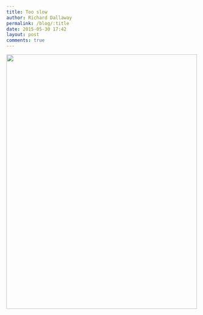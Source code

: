 ```yaml
---
title: Too slow
author: Richard Dallaway
permalink: /blog/:title
date: 2015-05-30 17:42
layout: post
comments: true
---
```


<div><a href="http://static.skitters.dallaway.com/tp_IMG_20150516_175633.jpg"><img src="http://static.skitters.dallaway.com/tp_thumb_IMG_20150516_175633.jpg" width="500" height="667"/></a></div>


  
      
